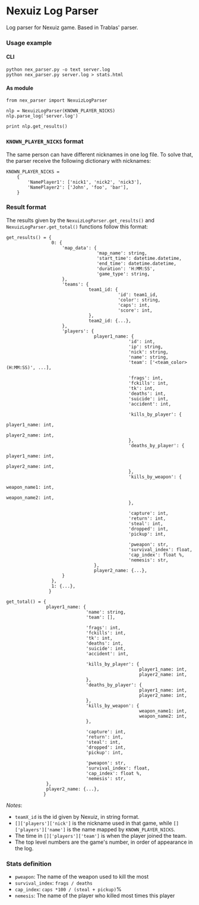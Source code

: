 Nexuiz Log Parser
=================

Log parser for Nexuiz game.
Based in Trablas' parser.

### Usage example

#### CLI
    python nex_parser.py -o text server.log
    python nex_parser.py server.log > stats.html

#### As module
    from nex_parser import NexuizLogParser

    nlp = NexuizLogParser(KNOWN_PLAYER_NICKS)
    nlp.parse_log('server.log')

    print nlp.get_results()

### `KNOWN_PLAYER_NICKS` format
The same person can have different nicknames in one log file. To solve that, the parser receive the following dictionary with nicknames:

    KNOWN_PLAYER_NICKS =
        {
            'NamePlayer1': ['nick1', 'nick2', 'nick3'],
            'NamePlayer2': ['John', 'foo', 'bar'],
        }

### Result format
The results given by the `NexuizLogParser.get_results()` and `NexuizLogParser.get_total()` functions follow this format:

    get_results() = {
                     0: {
                         'map_data': {
                                      'map_name': string,
                                      'start_time': datetime.datetime,
                                      'end_time': datetime.datetime,
                                      'duration': 'H:MM:SS',
                                      'game_type': string,
                         },
                         'teams': {
                                   team1_id: {
                                              'id': team1_id,
                                              'color': string,
                                              'caps': int,
                                              'score': int,
                                   },
                                   team2_id: {...},
                         },
                         'players': {
                                     player1_name: {
                                                  'id': int,
                                                  'ip': string,
                                                  'nick': string,
                                                  'name': string,
                                                  'team': ['<team_color> (H:MM:SS)', ...],

                                                  'frags': int,
                                                  'fckills': int,
                                                  'tk': int,
                                                  'deaths': int,
                                                  'suicide': int,
                                                  'accident': int,

                                                  'kills_by_player': {
                                                                      player1_name: int,
                                                                      player2_name: int,
                                                  },
                                                  'deaths_by_player': {
                                                                      player1_name: int,
                                                                      player2_name: int,
                                                  },
                                                  'kills_by_weapon': {
                                                                      weapon_name1: int,
                                                                      weapon_name2: int,
                                                  },

                                                  'capture': int,
                                                  'return': int,
                                                  'steal': int,
                                                  'dropped': int,
                                                  'pickup': int,

                                                  'pweapon': str,
                                                  'survival_index': float,
                                                  'cap_index': float %,
                                                  'nemesis': str,
                                     },
                                     player2_name: {...},
                         }
                     },
                     1: {...},
                    }

    get_total() = {
                   player1_name: {
                                  'name': string,
                                  'team': [],

                                  'frags': int,
                                  'fckills': int,
                                  'tk': int,
                                  'deaths': int,
                                  'suicide': int,
                                  'accident': int,

                                  'kills_by_player': {
                                                      player1_name: int,
                                                      player2_name: int,
                                  },
                                  'deaths_by_player': {
                                                      player1_name: int,
                                                      player2_name: int,
                                  },
                                  'kills_by_weapon': {
                                                      weapon_name1: int,
                                                      weapon_name2: int,
                                  },

                                  'capture': int,
                                  'return': int,
                                  'steal': int,
                                  'dropped': int,
                                  'pickup': int,

                                  'pweapon': str,
                                  'survival_index': float,
                                  'cap_index': float %,
                                  'nemesis': str,
                   },
                   player2_name: {...},
                  }

*Notes*:

- `teamX_id` is the id given by Nexuiz, in string format.
- `[]['players']['nick']` is the nickname used in that game, while `[]['players']['name']` is the name mapped by `KNOWN_PLAYER_NICKS`.
- The time in `[]['players']['team']` is when the player joined the team.
- The top level numbers are the game's number, in order of appearance in the log.

### Stats definition

- `pweapon`: The name of the weapon used to kill the most
- `survival_index`: `frags / deaths`
- `cap_index`: `caps *100 / (steal + pickup)`%
- `nemesis`: The name of the player who killed most times this player